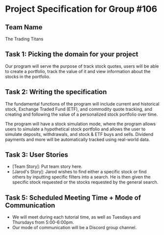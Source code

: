 # Project Specification for Group #106

## Team Name

The Trading Titans

## Task 1: Picking the domain for your project
Our program will serve the purpose of track stock quotes, users will be able to create a portfolio, track the value of 
it and view information about the stocks in the portfolio.

## Task 2: Writing the specification
The fundamental functions of the program will include current and historical stock, Exchange Traded Fund (ETF), and commodity quote tracking, and creating and following the value of a personalized stock portfolio over time.

The program will have a stock simulation mode, where the program allows users to simulate a hypothetical stock portfolio and allows the user to simulate deposits, withdrawals, and stock & ETF buys and sells. Dividend payments and more will be automatically tracked using real-world data.


## Task 3: User Stories
- [Team Story]: Put team story here.
- [Jarod's Story]: Jarod wishes to find either a specific stock or find others by inputting specific filters into a search. He is then given the specific stock requested or the stocks requested by the general search.

## Task 5: Scheduled Meeting Time + Mode of Communication
- We will meet during each tutorial time, as well as Tuesdays and Thursdays from 5:00-6:00pm.
- Our mode of communication will be a Discord group channel.
